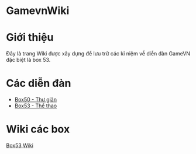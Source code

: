 # GamevnWiki

# Giới thiệu
Đây là trang Wiki được xây dựng để lưu trữ các kỉ niệm về diễn đàn GameVN đặc biệt là box 53.

# Các diễn đàn

- [Box50 - Thư giãn](http://gamevn.com/forums/thu-gian.50/)
- [Box53 - Thể thao](http://gamevn.com/forums/the-thao.53/)

# Wiki các box

[Box53 Wiki](./box53.md)
